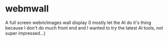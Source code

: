 # webmwall
A full screen webm/images wall display
(I mostly let the AI do it's thing because I don't do much front end and I wanted to try the latest AI tools, not super impressed...)
